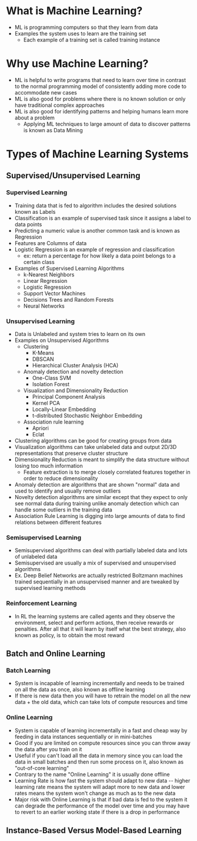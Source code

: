 # What is Machine Learning?
- ML is programming computers so that they learn from data
- Examples the system uses to learn are the training set
	- Each example of a training set is called training instance

# Why use Machine Learning?
- ML is helpful to write programs that need to learn over time in contrast to the normal programming model of consistently adding more code to accommodate new cases
- ML is also good for problems where there is no known solution or only have traditional complex approaches
- ML is also good for identifying patterns and helping humans learn more about a problem
	- Applying ML techniques to large amount of data to discover patterns is known as Data Mining

# Types of Machine Learning Systems
## Supervised/Unsupervised Learning
### Supervised Learning
- Training data that is fed to algorithm includes the desired solutions known as Labels
- Classification is an example of supervised task since it assigns a label to data points
- Predicting a numeric value is another common task and is known as Regression
- Features are Columns of data
- Logistic Regression is an example of regression and classification
	- ex: return a percentage for how likely a data point belongs to a certain class
- Examples of Supervised Learning Algorithms
	- k-Nearest Neighbors
	- Linear Regression
	- Logistic Regression
	- Support Vector Machines
	- Decisions Trees and Random Forests
	- Neural Networks

### Unsupervised Learning
- Data is Unlabeled and system tries to learn on its own
- Examples on Unsupervised Algorithms
	- Clustering
		- K-Means
		- DBSCAN
		- Hierarchical Cluster Analysis (HCA)
	- Anomaly detection and novelty detection
		- One-Class SVM
		- Isolation Forest
	- Visualization and Dimensionality Reduction
		- Principal Component Analysis
		- Kernel PCA
		- Locally-Linear Embedding
		- t-distributed Stochastic Neighbor Embedding
	- Association rule learning
		- Apriori
		- Eclat
- Clustering algorithms can be good for creating groups from data
- Visualization algorithms can take unlabeled data and output 2D/3D representations that preserve cluster structure
- Dimensionality Reduction is meant to simplify the data structure without losing too much information
	- Feature extraction is to merge closely correlated features together in order to reduce dimensionality
- Anomaly detection are algorithms that are shown "normal" data and used to identify and usually remove outliers
- Novelty detection algorithms are similar except that they expect to only see normal data during training unlike anomaly detection which can handle some outliers in the training data
- Association Rule Learning is digging into large amounts of data to find relations between different features

### Semisupervised Learning
- Semisupervised algorithms can deal with partially labeled data and lots of unlabeled data
- Semisupervised are usually a mix of supervised and unsupervised algorithms
- Ex. Deep Belief Networks are actually	restricted Boltzmann machines trained sequentially in an unsupervised manner and are tweaked by supervised learning methods

### Reinforcement Learning
- In RL the learning systems are called agents and they observe the environment, select and perform actions, then receive rewards or penalties. After all that it will learn by itself what the best strategy, also known as policy, is to obtain the most reward

## Batch and Online Learning
### Batch Learning
- System is incapable of learning incrementally and needs to be trained on all the data as once, also known as offline learning
- If there is new data then you will have to retrain the model on all the new data + the old data, which can take lots of compute resources and time

### Online Learning
- System is capable of learning incrementally in a fast and cheap way by feeding in data instances sequentially or in mini-batches
- Good if you are limited on compute resources since you can throw away the data after you train on it
- Useful if you can't load all the data in memory since you can load the data in small batches and then run some process on it, also known as "out-of-core learning"
- Contrary to the name "Online Learning" it is usually done offline
- Learning Rate is how fast the system should adapt to new data -- higher learning rate means the system will adapt more to new data and lower rates means the system won't change as much as to the new data
- Major risk with Online Learning is that if bad data is fed to the system it can degrade the performance of the model over time and you may have to revert to an earlier working state if there is a drop in performance

## Instance-Based Versus Model-Based Learning
